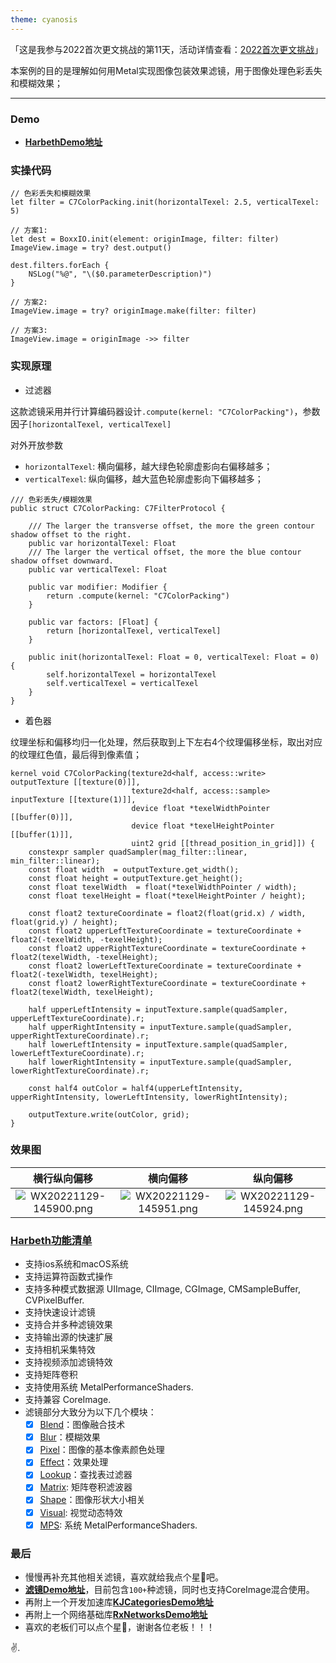 ```yaml
---
theme: cyanosis
---
```

「这是我参与2022首次更文挑战的第11天，活动详情查看：[2022首次更文挑战](https://juejin.cn/post/7162096952883019783?utm_source=push&utm_medium=web&utm_campaign=jinshijihua02)」

本案例的目的是理解如何用Metal实现图像包装效果滤镜，用于图像处理色彩丢失和模糊效果；

---

### Demo

- [**HarbethDemo地址**](https://github.com/yangKJ/Harbeth)

### 实操代码

```
// 色彩丢失和模糊效果
let filter = C7ColorPacking.init(horizontalTexel: 2.5, verticalTexel: 5)

// 方案1:
let dest = BoxxIO.init(element: originImage, filter: filter)
ImageView.image = try? dest.output()

dest.filters.forEach {
    NSLog("%@", "\($0.parameterDescription)")
}

// 方案2:
ImageView.image = try? originImage.make(filter: filter)

// 方案3:
ImageView.image = originImage ->> filter
```

### 实现原理

- 过滤器

这款滤镜采用并行计算编码器设计`.compute(kernel: "C7ColorPacking")`，参数因子`[horizontalTexel, verticalTexel]`

对外开放参数
- `horizontalTexel`: 横向偏移，越大绿色轮廓虚影向右偏移越多；
- `verticalTexel`: 纵向偏移，越大蓝色轮廓虚影向下偏移越多；

```
/// 色彩丢失/模糊效果
public struct C7ColorPacking: C7FilterProtocol {
    
    /// The larger the transverse offset, the more the green contour shadow offset to the right.
    public var horizontalTexel: Float
    /// The larger the vertical offset, the more the blue contour shadow offset downward.
    public var verticalTexel: Float
    
    public var modifier: Modifier {
        return .compute(kernel: "C7ColorPacking")
    }
    
    public var factors: [Float] {
        return [horizontalTexel, verticalTexel]
    }
    
    public init(horizontalTexel: Float = 0, verticalTexel: Float = 0) {
        self.horizontalTexel = horizontalTexel
        self.verticalTexel = verticalTexel
    }
}
```

- 着色器

纹理坐标和偏移均归一化处理，然后获取到上下左右4个纹理偏移坐标，取出对应的纹理红色值，最后得到像素值；  

```
kernel void C7ColorPacking(texture2d<half, access::write> outputTexture [[texture(0)]],
                           texture2d<half, access::sample> inputTexture [[texture(1)]],
                           device float *texelWidthPointer [[buffer(0)]],
                           device float *texelHeightPointer [[buffer(1)]],
                           uint2 grid [[thread_position_in_grid]]) {
    constexpr sampler quadSampler(mag_filter::linear, min_filter::linear);
    const float width  = outputTexture.get_width();
    const float height = outputTexture.get_height();
    const float texelWidth  = float(*texelWidthPointer / width);
    const float texelHeight = float(*texelHeightPointer / height);
    
    const float2 textureCoordinate = float2(float(grid.x) / width, float(grid.y) / height);
    const float2 upperLeftTextureCoordinate = textureCoordinate + float2(-texelWidth, -texelHeight);
    const float2 upperRightTextureCoordinate = textureCoordinate + float2(texelWidth, -texelHeight);
    const float2 lowerLeftTextureCoordinate = textureCoordinate + float2(-texelWidth, texelHeight);
    const float2 lowerRightTextureCoordinate = textureCoordinate + float2(texelWidth, texelHeight);
    
    half upperLeftIntensity = inputTexture.sample(quadSampler, upperLeftTextureCoordinate).r;
    half upperRightIntensity = inputTexture.sample(quadSampler, upperRightTextureCoordinate).r;
    half lowerLeftIntensity = inputTexture.sample(quadSampler, lowerLeftTextureCoordinate).r;
    half lowerRightIntensity = inputTexture.sample(quadSampler, lowerRightTextureCoordinate).r;
    
    const half4 outColor = half4(upperLeftIntensity, upperRightIntensity, lowerLeftIntensity, lowerRightIntensity);
    
    outputTexture.write(outColor, grid);
}
```

### 效果图

| 横行纵向偏移 | 横向偏移 | 纵向偏移 |
|:-:|:-:|:-:|
|![WX20221129-145900.png](https://p1-juejin.byteimg.com/tos-cn-i-k3u1fbpfcp/421816bb555f4850908b3d19c8689da9~tplv-k3u1fbpfcp-watermark.image?)|![WX20221129-145951.png](https://p3-juejin.byteimg.com/tos-cn-i-k3u1fbpfcp/7eed5eb975a0433499b1499074b752fd~tplv-k3u1fbpfcp-watermark.image?)|![WX20221129-145924.png](https://p1-juejin.byteimg.com/tos-cn-i-k3u1fbpfcp/ae3e81576c0147518810a9ea203bc2b4~tplv-k3u1fbpfcp-watermark.image?)|

### [Harbeth功能清单](https://github.com/yangKJ/Harbeth)

- 支持ios系统和macOS系统
- 支持运算符函数式操作
- 支持多种模式数据源 UIImage, CIImage, CGImage, CMSampleBuffer, CVPixelBuffer.
- 支持快速设计滤镜
- 支持合并多种滤镜效果
- 支持输出源的快速扩展
- 支持相机采集特效
- 支持视频添加滤镜特效
- 支持矩阵卷积
- 支持使用系统 MetalPerformanceShaders.
- 支持兼容 CoreImage.
- 滤镜部分大致分为以下几个模块：
   - [x] [Blend](https://github.com/yangKJ/Harbeth/tree/master/Sources/Compute/Blend)：图像融合技术
   - [x] [Blur](https://github.com/yangKJ/Harbeth/tree/master/Sources/Compute/Blur)：模糊效果
   - [x] [Pixel](https://github.com/yangKJ/Harbeth/tree/master/Sources/Compute/ColorProcess)：图像的基本像素颜色处理
   - [x] [Effect](https://github.com/yangKJ/Harbeth/tree/master/Sources/Compute/Effect)：效果处理
   - [x] [Lookup](https://github.com/yangKJ/Harbeth/tree/master/Sources/Compute/Lookup)：查找表过滤器
   - [x] [Matrix](https://github.com/yangKJ/Harbeth/tree/master/Sources/Compute/Matrix): 矩阵卷积滤波器
   - [x] [Shape](https://github.com/yangKJ/Harbeth/tree/master/Sources/Compute/Shape)：图像形状大小相关
   - [x] [Visual](https://github.com/yangKJ/Harbeth/tree/master/Sources/Compute/Visual): 视觉动态特效
   - [x] [MPS](https://github.com/yangKJ/Harbeth/tree/master/Sources/Compute/MPS): 系统 MetalPerformanceShaders.

### 最后

- 慢慢再补充其他相关滤镜，喜欢就给我点个星🌟吧。
- [**滤镜Demo地址**](https://github.com/yangKJ/Harbeth)，目前包含`100+`种滤镜，同时也支持CoreImage混合使用。
- 再附上一个开发加速库[**KJCategoriesDemo地址**](https://github.com/yangKJ/KJCategories)
- 再附上一个网络基础库[**RxNetworksDemo地址**](https://github.com/yangKJ/RxNetworks)
- 喜欢的老板们可以点个星🌟，谢谢各位老板！！！

✌️.
